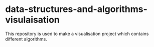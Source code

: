 # data-structures-and-algorithms-visulaisation
This repository is used to make a visualisation project which contains different algorithms.
